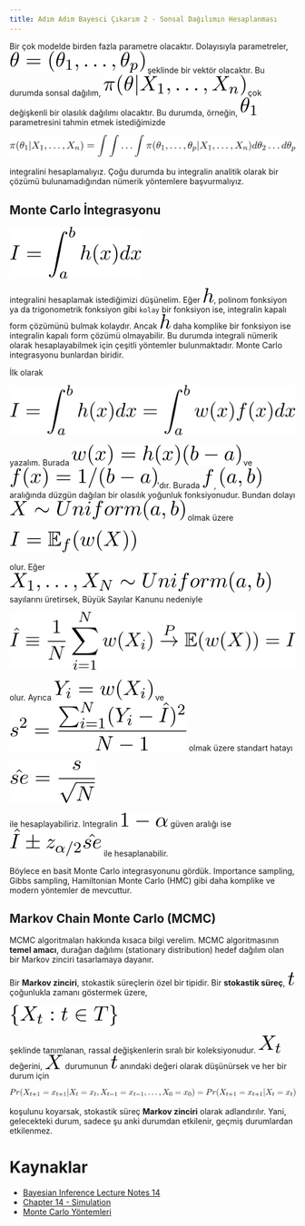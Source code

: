 ```yaml
---
title: Adım Adım Bayesci Çıkarım 2 - Sonsal Dağılımın Hesaplanması
---
```


Bir çok modelde birden fazla parametre olacaktır. Dolayısıyla parametreler,  ![0501](imgs/05_01.svg) şeklinde bir vektör olacaktır. Bu durumda sonsal dağılım, ![0502](imgs/05_02.svg) çok değişkenli bir olasılık dağılımı olacaktır. Bu durumda, örneğin, ![0503](imgs/05_03.svg) parametresini tahmin etmek istediğimizde 

![0504](imgs/05_04.svg)

integralini hesaplamalıyız. Çoğu durumda bu integralin analitik olarak bir çözümü bulunamadığından nümerik yöntemlere başvurmalıyız.

## Monte Carlo İntegrasyonu

![0505](imgs/05_05.svg)

integralini hesaplamak istediğimizi düşünelim. Eğer ![0506](imgs/05_06.svg), polinom fonksiyon ya da trigonometrik fonksiyon gibi `kolay` bir fonksiyon ise, integralin kapalı form çözümünü bulmak kolaydır. Ancak ![0506](imgs/05_06.svg) daha komplike bir fonksiyon ise integralin kapalı form çözümü olmayabilir. Bu durumda integrali nümerik olarak hesaplayabilmek için çeşitli yöntemler bulunmaktadır. Monte Carlo integrasyonu bunlardan biridir.

İlk olarak

![0508](imgs/05_08.svg)

yazalım. Burada ![0509](imgs/05_09.svg) ve ![0510](imgs/05_10.svg)'dır. Burada ![0511](imgs/05_11.svg), ![0512](imgs/05_12.svg) aralığında düzgün dağılan bir olasılık yoğunluk fonksiyonudur. Bundan dolayı ![0514](imgs/05_14.svg) olmak üzere

![0513](imgs/05_13.svg)

olur. Eğer ![0515](imgs/05_15.svg) sayılarını üretirsek, Büyük Sayılar Kanunu nedeniyle

![0516](imgs/05_16.svg)

olur. Ayrıca ![0519](imgs/05_19.svg) ve ![0518](imgs/05_18.svg) olmak üzere standart hatayı

![0517](imgs/05_17.svg)

ile hesaplayabiliriz. Integralin ![0520](imgs/05_20.svg) güven aralığı ise ![0521](imgs/05_21.svg) ile hesaplanabilir.

Böylece en basit Monte Carlo integrasyonunu gördük. Importance sampling, Gibbs sampling, Hamiltonian Monte Carlo (HMC) gibi daha komplike ve modern yöntemler de mevcuttur. 

## Markov Chain Monte Carlo (MCMC)

MCMC algoritmaları hakkında kısaca bilgi verelim. MCMC algoritmasının **temel amacı**, durağan dağılımı (stationary distribution) hedef dağılım olan bir Markov zinciri tasarlamaya dayanır. 

Bir **Markov zinciri**, stokastik süreçlerin özel bir tipidir. Bir **stokastik süreç**, ![0523](imgs/05_23.svg) çoğunlukla zamanı göstermek üzere, 

![0524](imgs/05_24.svg)

şeklinde tanımlanan, rassal değişkenlerin sıralı bir koleksiyonudur. ![0525](imgs/05_25.svg) değerini, ![0526](imgs/05_26.svg) durumunun ![0523](imgs/05_23.svg) anındaki değeri olarak düşünürsek ve her bir durum için 

![0527](imgs/05_27.svg)

koşulunu koyarsak, stokastik süreç **Markov zinciri** olarak adlandırılır. Yani, gelecekteki durum, sadece şu anki durumdan etkilenir, geçmiş durumlardan etkilenmez.

# Kaynaklar

* [Bayesian Inference Lecture Notes 14](http://www.stat.cmu.edu/~larry/=stat705/Lecture14.pdf)
* [Chapter 14 - Simulation](http://www.stat.cmu.edu/~larry/=stat700/MCMC.pdf)
* [Monte Carlo Yöntemleri](http://people.sabanciuniv.edu/sinanyildirim/Matematik_koyu_sunum_Turkce_v3.pdf)